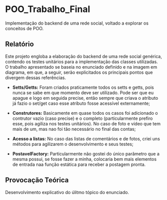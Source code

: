 # POO_Trabalho_Final
Implementação do backend de uma rede social, voltado a explorar os conceitos de POO.

## Relatório

Este projeto engloba a elaboração do backend de uma rede social genérica, contendo os testes unitários para a implementação das classes utilizadas.
O trabalho apresentado se baseia no enunciado definido e na imagem em diagrama, em que, a seguir, serão explicitados os principais pontos que divergem dessas referências.

* **Setts/Getts:** Foram criados praticamente todos os setts e getts, pois nunca se sabe em que momento deve ser utilizado. Pode ser que eu apague e logo em seguida precise, então sempre que criava o atributo já fazio o set/get caso esse atributo fosse acessível externamente;

* **Construtores:** Basicamente em quase todos os casos foi adicionado o contrutor vazio (caso precise) e o completo (particularmente prefiro esse, pois agiliza nos testes unitários). No caso de foto e vídeo que tem mais de um, mas nao foi tão necessário no final das contas;

* **Acesso a listas:** No caso das listas de comentários e de fotos, criei uns métodos para agilizarem o desenvolvimento e seus testes;

* **PostavelFactory:** Particularmente não gostei do único parâmetro que a mesma possui, se fosse fazer a minha, colocaria bem mais elementos de entrada naa função estática para receber a postagem pronta.

## Provocação Teórica

Desenvolvimento explicativo do úlitmo tópico do enunciado.